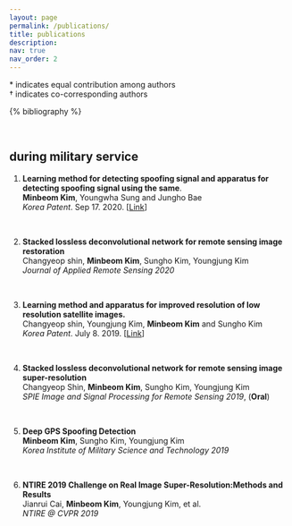 ```yaml
---
layout: page
permalink: /publications/
title: publications
description: 
nav: true
nav_order: 2
---
```


<p>* indicates equal contribution among authors <br>
† indicates co-corresponding authors</p>


<!-- _pages/publications.md -->
<div class="publications">

{% bibliography %}

</div>

<br>

## during military service

1. __Learning method for detecting spoofing signal and apparatus for detecting spoofing signal using the same__. <br/>
   __Minbeom Kim__, Youngwha Sung and Jungho Bae <br/>
   <em>Korea Patent</em>. Sep 17. 2020. [[Link](http://link.kipris.or.kr/link/main/sharePage_KR.jsp?reg_key=gaXejDaQeuOtyJld32oYgA==&APPLNO=1020200143646)]

<br>

2. __Stacked lossless deconvolutional network for remote sensing image restoration__ <br/> 
   Changyeop shin, __Minbeom Kim__, Sungho Kim, Youngjung Kim<br/> 
   <em>Journal of Applied Remote Sensing 2020</em> 

<br>

3. __Learning method and apparatus for improved resolution of low resolution satellite images.__ <br/>
   Changyeop shin, Youngjung Kim, __Minbeom Kim__ and Sungho Kim <br/>
   <em>Korea Patent</em>. July 8. 2019. [[Link](http://link.kipris.or.kr/link/main/sharePage_KR.jsp?reg_key=gaXejDaQeuOtyJld32oYgA==&APPLNO=1020190130179)]

<br>

4. __Stacked lossless deconvolutional network for remote sensing image super-resolution__ <br/> 
   Changyeop Shin, __Minbeom Kim__, Sungho Kim, Youngjung Kim<br/>
   <em>SPIE Image and Signal Processing for Remote Sensing 2019</em>, (**Oral**) 

<br>

5. __Deep GPS Spoofing Detection__ <br/> 
   __Minbeom Kim__, Sungho Kim, Youngjung Kim<br/>
   <em>Korea Institute of Military Science and Technology 2019</em> 

<br>

6. __NTIRE 2019 Challenge on Real Image Super-Resolution:Methods and Results__ <br/> 
   Jianrui Cai, __Minbeom Kim__, Youngjung Kim, et al.<br/>
   <em>NTIRE @ CVPR 2019</em>

<br>
<br>
<br>
<br>
